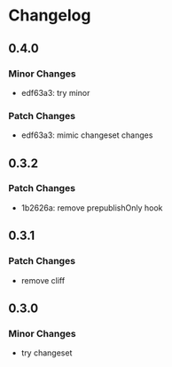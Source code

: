 # Changelog

## 0.4.0

### Minor Changes

- edf63a3: try minor

### Patch Changes

- edf63a3: mimic changeset changes

## 0.3.2

### Patch Changes

- 1b2626a: remove prepublishOnly hook

## 0.3.1

### Patch Changes

- remove cliff

## 0.3.0

### Minor Changes

- try changeset
